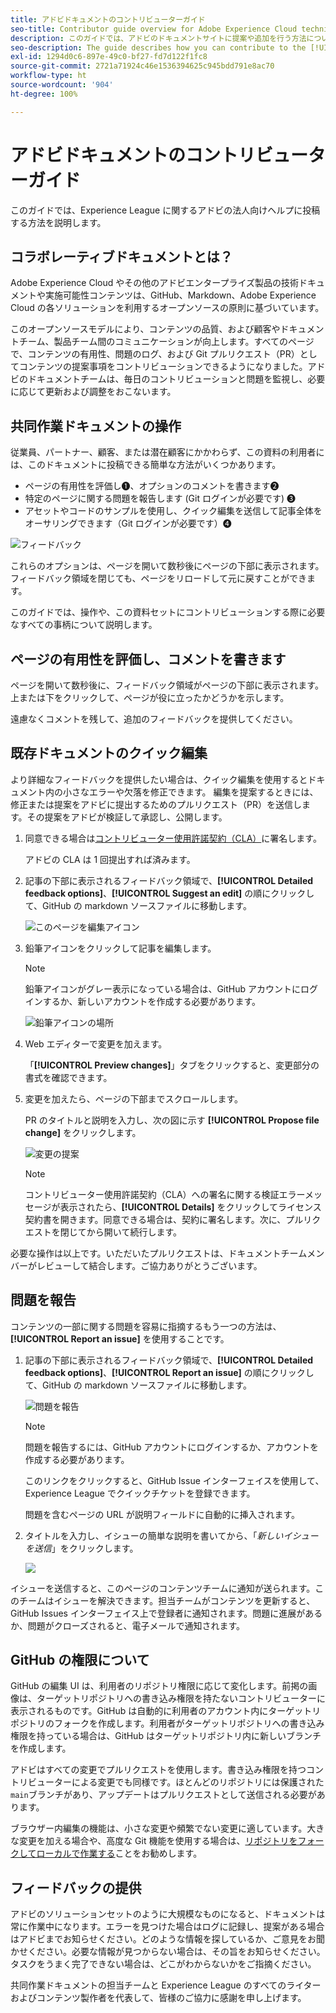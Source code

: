 ```yaml
---
title: アドビドキュメントのコントリビューターガイド
seo-title: Contributor guide overview for Adobe Experience Cloud technical documentation
description: このガイドでは、アドビのドキュメントサイトに提案や追加を行う方法について説明します。
seo-description: The guide describes how you can contribute to the [!UICONTROL Adobe Experience Cloud] technical documentation.
exl-id: 1294d0c6-897e-49c0-bf27-fd7d122f1fc8
source-git-commit: 2721a71924c46e1536394625c945bdd791e8ac70
workflow-type: ht
source-wordcount: '904'
ht-degree: 100%

---
```


# アドビドキュメントのコントリビューターガイド

このガイドでは、Experience League に関するアドビの法人向けヘルプに投稿する方法を説明します。

## コラボレーティブドキュメントとは？

Adobe Experience Cloud やその他のアドビエンタープライズ製品の技術ドキュメントや実施可能性コンテンツは、GitHub、Markdown、Adobe Experience Cloud の各ソリューションを利用するオープンソースの原則に基づいています。

このオープンソースモデルにより、コンテンツの品質、および顧客やドキュメントチーム、製品チーム間のコミュニケーションが向上します。すべてのページで、コンテンツの有用性、問題のログ、および Git プルリクエスト（PR）としてコンテンツの提案事項をコントリビューションできるようになりました。アドビのドキュメントチームは、毎日のコントリビューションと問題を監視し、必要に応じて更新および調整をおこないます。

## 共同作業ドキュメントの操作

従業員、パートナー、顧客、または潜在顧客にかかわらず、この資料の利用者には、このドキュメントに投稿できる簡単な方法がいくつかあります。

* ページの有用性を評価し❶、オプションのコメントを書きます❷
* 特定のページに関する問題を報告します (Git ログインが必要です) ❸
* アセットやコードのサンプルを使用し、クイック編集を送信して記事全体をオーサリングできます（Git ログインが必要です）❹

![フィードバック](assets/feedback-options.png)

これらのオプションは、ページを開いて数秒後にページの下部に表示されます。 フィードバック領域を閉じても、ページをリロードして元に戻すことができます。

このガイドでは、操作や、この資料セットにコントリビューションする際に必要なすべての事柄について説明します。

<!--
>[!IMPORTANT]
>All repositories that publish to docs.adobe.com have adopted the [Adobe Open Source Code of Conduct](../code-of-conduct.md) or the [.NET Foundation Code of Conduct](https://dotnetfoundation.org/code-of-conduct). For more information, see the [Contributing](../contributing.md) article.
>
> Minor corrections or clarifications to documentation and code examples in public repositories are covered by the [Adobe Documentation Terms of Use](https://www.adobe.com/legal/terms.html). New or significant changes generate a comment in the pull request, asking you to submit an online Contribution License Agreement (CLA) if you are not an employee of Adobe. We need you to complete the online form before we can review or accept your pull request.
-->

## ページの有用性を評価し、コメントを書きます

ページを開いて数秒後に、フィードバック領域がページの下部に表示されます。 上または下をクリックして、ページが役に立ったかどうかを示します。

遠慮なくコメントを残して、追加のフィードバックを提供してください。

## 既存ドキュメントのクイック編集

より詳細なフィードバックを提供したい場合は、クイック編集を使用するとドキュメント内の小さなエラーや欠落を修正できます。 編集を提案するときには、修正または提案をアドビに提出するためのプルリクエスト（PR）を送信します。その提案をアドビが検証して承認し、公開します。

1. 同意できる場合は[コントリビューター使用許諾契約（CLA）](http://opensource.adobe.com/cla.html)に署名します。

   アドビの CLA は 1 回提出すれば済みます。

1. 記事の下部に表示されるフィードバック領域で、**[!UICONTROL Detailed feedback options]**、**[!UICONTROL Suggest an edit]** の順にクリックして、GitHub の markdown ソースファイルに移動します。

   ![このページを編集アイコン](/help/assets/feedback-suggest-edit.png)

1. 鉛筆アイコンをクリックして記事を編集します。

   >[!NOTE]
   >
   >鉛筆アイコンがグレー表示になっている場合は、GitHub アカウントにログインするか、新しいアカウントを作成する必要があります。

   ![鉛筆アイコンの場所](assets/git_edit.png)

1. Web エディターで変更を加えます。

   「**[!UICONTROL Preview changes]**」タブをクリックすると、変更部分の書式を確認できます。

1. 変更を加えたら、ページの下部までスクロールします。

   PR のタイトルと説明を入力し、次の図に示す **[!UICONTROL Propose file change]** をクリックします。

   ![変更の提案](assets/submit-pull-request.png)

   >[!NOTE]
   >
   >コントリビューター使用許諾契約（CLA）への署名に関する検証エラーメッセージが表示されたら、**[!UICONTROL Details]** をクリックしてライセンス契約書を開きます。同意できる場合は、契約に署名します。次に、プルリクエストを閉じてから開いて続行します。

必要な操作は以上です。いただいたプルリクエストは、ドキュメントチームメンバーがレビューして結合します。ご協力ありがとうございます。

## 問題を報告

コンテンツの一部に関する問題を容易に指摘するもう一つの方法は、**[!UICONTROL Report an issue]** を使用することです。

1. 記事の下部に表示されるフィードバック領域で、**[!UICONTROL Detailed feedback options]**、**[!UICONTROL Report an issue]** の順にクリックして、GitHub の markdown ソースファイルに移動します。

   ![問題を報告](assets/feedback-report-issue.png)

   >[!NOTE]
   >
   >問題を報告するには、GitHub アカウントにログインするか、アカウントを作成する必要があります。

   このリンクをクリックすると、GitHub Issue インターフェイスを使用して、Experience League でクイックチケットを登録できます。

   問題を含むページの URL が説明フィールドに自動的に挿入されます。

1. タイトルを入力し、イシューの簡単な説明を書いてから、「*新しいイシューを送信*」をクリックします。

   ![](assets/git_issue_example.png)

イシューを送信すると、このページのコンテンツチームに通知が送られます。このチームはイシューを解決できます。担当チームがコンテンツを更新すると、GitHub Issues インターフェイス上で登録者に通知されます。問題に進展があるか、問題がクローズされると、電子メールで通知されます。

## GitHub の権限について

GitHub の編集 UI は、利用者のリポジトリ権限に応じて変化します。前掲の画像は、ターゲットリポジトリへの書き込み権限を持たないコントリビューターに表示されるものです。GitHub は自動的に利用者のアカウント内にターゲットリポジトリのフォークを作成します。利用者がターゲットリポジトリへの書き込み権限を持っている場合は、GitHub はターゲットリポジトリ内に新しいブランチを作成します。

アドビはすべての変更でプルリクエストを使用します。書き込み権限を持つコントリビューターによる変更でも同様です。ほとんどのリポジトリには保護された`main`ブランチがあり、アップデートはプルリクエストとして送信される必要があります。

ブラウザー内編集の機能は、小さな変更や頻繁でない変更に適しています。大きな変更を加える場合や、高度な Git 機能を使用する場合は、[リポジトリをフォークしてローカルで作業する](setup/full-workflow.md)ことをお勧めします。

## フィードバックの提供

アドビのソリューションセットのように大規模なものになると、ドキュメントは常に作業中になります。エラーを見つけた場合はログに記録し、提案がある場合はアドビまでお知らせください。どのような情報を探しているか、ご意見をお聞かせください。必要な情報が見つからない場合は、その旨をお知らせください。タスクをうまく完了できない場合は、どこがわからないかをご指摘ください。

共同作業ドキュメントの担当チームと Experience League のすべてのライターおよびコンテンツ製作者を代表して、皆様のご協力に感謝を申し上げます。
